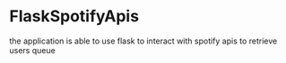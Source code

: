 # FlaskSpotifyApis
the application is able to use flask to interact with spotify apis to retrieve users queue
